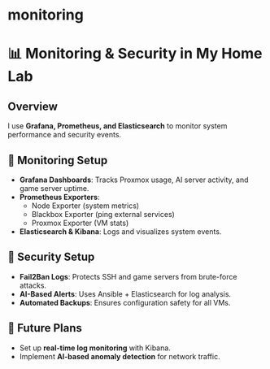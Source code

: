 # monitoring
# 📊 Monitoring & Security in My Home Lab

## Overview
I use **Grafana, Prometheus, and Elasticsearch** to monitor system performance and security events.

## 🔹 Monitoring Setup
- **Grafana Dashboards**: Tracks Proxmox usage, AI server activity, and game server uptime.
- **Prometheus Exporters**:
  - Node Exporter (system metrics)
  - Blackbox Exporter (ping external services)
  - Proxmox Exporter (VM stats)
- **Elasticsearch & Kibana**: Logs and visualizes system events.

## 🔹 Security Setup
- **Fail2Ban Logs**: Protects SSH and game servers from brute-force attacks.
- **AI-Based Alerts**: Uses Ansible + Elasticsearch for log analysis.
- **Automated Backups**: Ensures configuration safety for all VMs.

## 🔹 Future Plans
- Set up **real-time log monitoring** with Kibana.
- Implement **AI-based anomaly detection** for network traffic.

